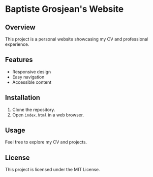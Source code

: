 # Baptiste Grosjean's Website

## Overview
This project is a personal website showcasing my CV and professional experience.

## Features
- Responsive design
- Easy navigation
- Accessible content

## Installation
1. Clone the repository.
2. Open `index.html` in a web browser.

## Usage
Feel free to explore my CV and projects.

## License
This project is licensed under the MIT License.